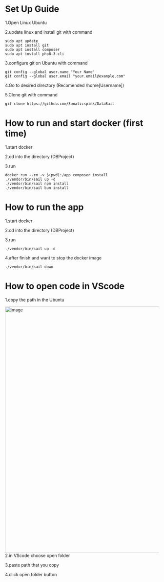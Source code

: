 # Set Up Guide

1.Open Linux Ubuntu

2.update linux and install git with command
```
sudo apt update
sudo apt install git
sudo apt install composer
sudo apt install php8.3-cli
```


3.configure git on Ubuntu with command
```
git config --global user.name "Your Name"
git config --global user.email "your.email@example.com"
```

4.Go to desired directory (Recomended \home\[Username])

5.Clone git with command
```
git clone https://github.com/Sonaticspink/DataBait
```

# How to run and start docker (first time)

1.start docker

2.cd into the directory (DBProject)

3.run 
```
docker run --rm -v $(pwd):/app composer install
./vendor/bin/sail up -d
./vendor/bin/sail npm install
./vendor/bin/sail bun install
```

# How to run the app
1.start docker

2.cd into the directory (DBProject)

3.run
```
./vendor/bin/sail up -d
```
4.after finish and want to stop the docker image
```
./vendor/bin/sail down
```


# How to open code in VScode
1.copy the path in the Ubuntu

<img width="1529" height="805" alt="image" src="https://github.com/user-attachments/assets/525677df-56ee-4868-a407-8f00589c95e8" />
2.in VScode choose open folder

3.paste path that you copy

4.click open folder button



